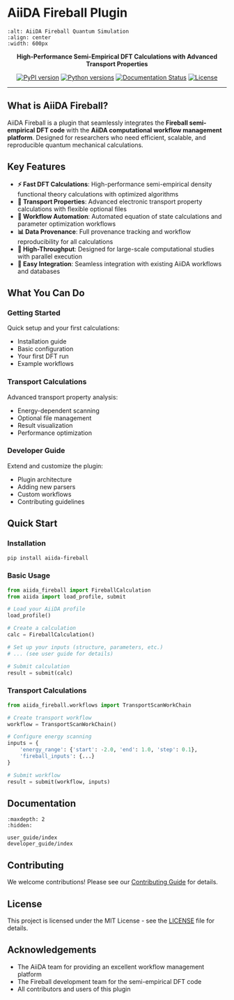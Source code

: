 # AiiDA Fireball Plugin

```{image} _static/download.jpeg
:alt: AiiDA Fireball Quantum Simulation
:align: center
:width: 600px
```

<div align="center">

**High-Performance Semi-Empirical DFT Calculations with Advanced Transport Properties**

[![PyPI version](https://img.shields.io/pypi/v/aiida-fireball.svg)](https://pypi.org/project/aiida-fireball/)
[![Python versions](https://img.shields.io/pypi/pyversions/aiida-fireball.svg)](https://pypi.org/project/aiida-fireball/)
[![Documentation Status](https://readthedocs.org/projects/aiida-fireball/badge/?version=latest)](https://aiida-fireball.readthedocs.io/en/latest/?badge=latest)
[![License](https://img.shields.io/github/license/mohamedmamlouk/aiida-fireball.svg)](https://github.com/mohamedmamlouk/aiida-fireball/blob/main/LICENSE)

</div>

---

## What is AiiDA Fireball?

AiiDA Fireball is a plugin that seamlessly integrates the **Fireball semi-empirical DFT code** with the **AiiDA computational workflow management platform**. Designed for researchers who need efficient, scalable, and reproducible quantum mechanical calculations.

## Key Features

- **⚡ Fast DFT Calculations**: High-performance semi-empirical density functional theory calculations with optimized algorithms
- **🌊 Transport Properties**: Advanced electronic transport property calculations with flexible optional files
- **🔬 Workflow Automation**: Automated equation of state calculations and parameter optimization workflows
- **📊 Data Provenance**: Full provenance tracking and workflow reproducibility for all calculations
- **🚀 High-Throughput**: Designed for large-scale computational studies with parallel execution
- **🔧 Easy Integration**: Seamless integration with existing AiiDA workflows and databases

## What You Can Do

### Getting Started
Quick setup and your first calculations:
- Installation guide
- Basic configuration  
- Your first DFT run
- Example workflows

### Transport Calculations
Advanced transport property analysis:
- Energy-dependent scanning
- Optional file management
- Result visualization
- Performance optimization

### Developer Guide
Extend and customize the plugin:
- Plugin architecture
- Adding new parsers
- Custom workflows
- Contributing guidelines

## Quick Start

### Installation

```bash
pip install aiida-fireball
```

### Basic Usage

```python
from aiida_fireball import FireballCalculation
from aiida import load_profile, submit

# Load your AiiDA profile
load_profile()

# Create a calculation
calc = FireballCalculation()

# Set up your inputs (structure, parameters, etc.)
# ... (see user guide for details)

# Submit calculation
result = submit(calc)
```

### Transport Calculations

```python
from aiida_fireball.workflows import TransportScanWorkChain

# Create transport workflow
workflow = TransportScanWorkChain()

# Configure energy scanning
inputs = {
    'energy_range': {'start': -2.0, 'end': 1.0, 'step': 0.1},
    'fireball_inputs': {...}
}

# Submit workflow
result = submit(workflow, inputs)
```

## Documentation

```{toctree}
:maxdepth: 2
:hidden:

user_guide/index
developer_guide/index
```

## Contributing

We welcome contributions! Please see our [Contributing Guide](https://github.com/mohamedmamlouk/aiida-fireball/blob/main/CONTRIBUTING.md) for details.

## License

This project is licensed under the MIT License - see the [LICENSE](https://github.com/mohamedmamlouk/aiida-fireball/blob/main/LICENSE) file for details.

## Acknowledgements

- The AiiDA team for providing an excellent workflow management platform
- The Fireball development team for the semi-empirical DFT code
- All contributors and users of this plugin
